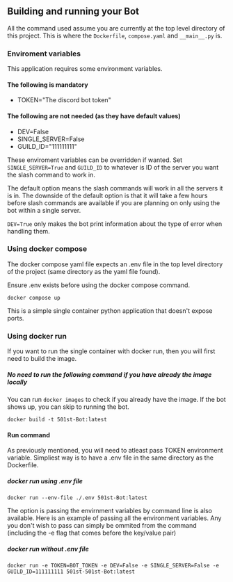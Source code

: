 ## Building and running your Bot

All the command used assume you are currently at the top level directory of this project. This is where the `Dockerfile`, `compose.yaml` and `__main__.py` is.

### Enviroment variables
This application requires some environment variables.

#### The following is mandatory
- TOKEN="The discord bot token"

#### The following are not needed (as they have default values)
- DEV=False
- SINGLE_SERVER=False
- GUILD_ID="111111111"

These enviroment variables can be overridden if wanted.
Set `SINGLE_SERVER=True` and `GUILD_ID` to whatever is ID of the server you want the slash command to work in.

The default option means the slash commands will work in all the servers it is in.
The downside of the default option is that it will take a few hours before slash commands are available 
if you are planning on only using the bot within a single server.

`DEV=True` only makes the bot print information about the type of error when handling them.

### Using docker compose

The docker compose yaml file expects an .env file in the top level directory of the project (same directory as the yaml file found).

Ensure .env exists before using the docker compose command.

`docker compose up`

This is a simple single container python application that doesn't expose ports.

### Using docker run

If you want to run the single container with docker run, then you will first need to build the image.

##### No need to run the following command if you have already the image locally

You can run `docker images` to check if you already have the image. If the bot shows up, you can skip to running the bot.

`docker build -t 501st-Bot:latest`

#### Run command
As previously mentioned, you will need to atleast pass TOKEN environment variable. Simpliest way is to have a .env file in the same directory as the Dockerfile.

##### docker run using .env file
`docker run --env-file ./.env 501st-Bot:latest`

The option is passing the envirnment variables by command line is also available. 
Here is an example of passing all the environment variables. Any you don't wish to pass can simply be ommited from the command (including the -e flag that comes before the key/value pair)

##### docker run without .env file
`docker run -e TOKEN=BOT_TOKEN -e DEV=False -e SINGLE_SERVER=False -e GUILD_ID=111111111 501st-501st-Bot:latest`
